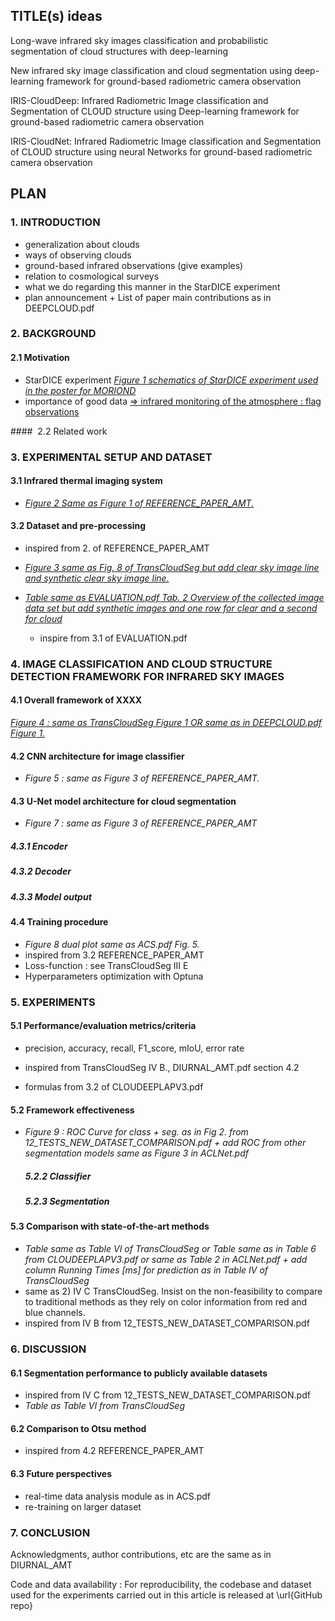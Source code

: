 ## **TITLE(s)** ideas

Long-wave infrared sky images classification and probabilistic segmentation of cloud structures with deep-learning

New infrared sky image classification and cloud segmentation using deep-learning framework for ground-based radiometric camera observation

IRIS-CloudDeep: Infrared Radiometric Image classification and Segmentation of CLOUD structure using Deep-learning framework for ground-based radiometric camera observation

IRIS-CloudNet: Infrared Radiometric Image classification and Segmentation of CLOUD structure using neural Networks for ground-based radiometric camera observation

## **PLAN**

### 1. INTRODUCTION

- generalization about clouds
- ways of observing clouds
- ground-based infrared observations (give examples)
- relation to cosmological surveys
- what we do regarding this manner in the StarDICE experiment
- plan announcement + List of paper main contributions as in DEEPCLOUD.pdf

### 2. BACKGROUND
#### 	2.1 Motivation

- StarDICE experiment
     <u>*Figure 1 schematics of StarDICE experiment used in the poster for MORIOND*</u>
- importance of good data
     <u>=> infrared monitoring of the atmosphere : flag observations</u>

#### 	2.2 Related work

### 3. EXPERIMENTAL SETUP AND DATASET

#### 	3.1 Infrared thermal imaging system

  - <u>*Figure 2 Same as Figure 1 of REFERENCE_PAPER_AMT.*</u>

#### 	3.2 Dataset and pre-processing

   - inspired from 2. of REFERENCE_PAPER_AMT

   - <u>*Figure 3 same as Fig. 8 of TransCloudSeg but add clear sky image line and synthetic clear sky image line.*</u>

   - <u>*Table same as EVALUATION.pdf Tab. 2 Overview of the collected image data set but add synthetic images and one row for clear and  a second for cloud*</u>
        - inspire from 3.1 of EVALUATION.pdf
        

### 4. IMAGE CLASSIFICATION AND CLOUD STRUCTURE DETECTION FRAMEWORK FOR INFRARED SKY IMAGES

#### 	4.1 Overall framework of XXXX

<u>*Figure 4 : same as TransCloudSeg Figure 1 OR same as in DEEPCLOUD.pdf Figure 1.*</u>

#### 	4.2 CNN architecture for image classifier

- *Figure 5 : same as Figure 3 of REFERENCE_PAPER_AMT.*

#### 	4.3 U-Net model architecture for cloud segmentation

- *Figure 7 : same as Figure 3 of REFERENCE_PAPER_AMT*

##### 		4.3.1 Encoder

##### 		4.3.2 Decoder

##### 		4.3.3 Model output

#### 	4.4 Training procedure

- *Figure 8 dual plot same as ACS.pdf Fig. 5.*
- inspired from 3.2 REFERENCE_PAPER_AMT
- Loss-function : see TransCloudSeg III E
- Hyperparameters optimization with Optuna

### 5. EXPERIMENTS

#### 	5.1 Performance/evaluation metrics/criteria

- precision, accuracy, recall, F1_score, mIoU, error rate

- inspired from TransCloudSeg IV B., DIURNAL_AMT.pdf section 4.2

+ formulas from 3.2 of CLOUDEEPLAPV3.pdf

#### 	5.2 Framework effectiveness

- *Figure 9 : ROC Curve for class + seg. as in Fig 2. from 12_TESTS_NEW_DATASET_COMPARISON.pdf + add ROC from other segmentation models same as Figure 3 in ACLNet.pdf*

  ##### 5.2.2 Classifier

  ##### 5.2.3 Segmentation

#### 	5.3 Comparison with state-of-the-art methods

- *Table same as Table VI of TransCloudSeg or Table same as in Table 6 from CLOUDEEPLAPV3.pdf or same as Table 2 in ACLNet.pdf + add column Running Times [ms] for prediction as in Table IV of TransCloudSeg*
- same as 2) IV C TransCloudSeg. Insist on the non-feasibility to compare to traditional methods as they rely on color information from red and blue channels.
- inspired from IV B from 12_TESTS_NEW_DATASET_COMPARISON.pdf

### 6. DISCUSSION

#### 	6.1 Segmentation performance to publicly available datasets

- inspired from IV C from 12_TESTS_NEW_DATASET_COMPARISON.pdf
- *Table as Table VI from TransCloudSeg*

#### 	6.2 Comparison to Otsu method

- inspired from 4.2 REFERENCE_PAPER_AMT

#### 	6.3 Future perspectives

  - real-time data analysis module as in ACS.pdf
  - re-training on larger dataset

### 7. CONCLUSION





Acknowledgments, author contributions, etc are the same as in DIURNAL_AMT

Code and data availability : For reproducibility, the codebase and dataset used for the experiments carried out in this article is released at \url{GitHub repo}